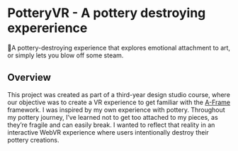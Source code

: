 # PotteryVR - A pottery destroying expererience 

🏺A pottery-destroying experience that explores emotional attachment to art, or simply lets you blow off some steam.

## Overview
This project was created as part of a third-year design studio course, where our objective was to create a VR experience to get familiar with the [A-Frame](https://aframe.io/) framework. I was inspired by my own experience with pottery. Throughout my pottery journey, I’ve learned not to get too attached to my pieces, as they’re fragile and can easily break. I wanted to reflect that reality in an interactive WebVR experience where users intentionally destroy their pottery creations.


